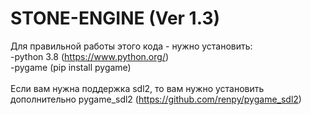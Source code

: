# STONE-ENGINE (Ver 1.3)

Для правильной работы этого кода - нужно установить:<br>
-python 3.8 (https://www.python.org/)<br>
-pygame (pip install pygame)<br>
<br>
Если вам нужна поддержка sdl2, то вам нужно установить дополнительно pygame_sdl2 (https://github.com/renpy/pygame_sdl2)<br>
